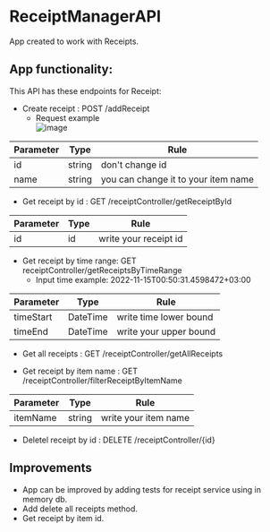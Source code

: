 # ReceiptManagerAPI
 
App created to work with Receipts. <br>

## App functionality: <br>
 This API has these endpoints for Receipt:
  * Create receipt : POST /addReceipt<br>
     * Request example<br>
   ![image](https://user-images.githubusercontent.com/108615436/201788562-ab1afeaf-7819-49ee-8fdb-3064ed24c088.png)

 | Parameter      | Type          | Rule                               |
 | -------------  | ------------- | -----------------------------------|
 | id             | string        | don't change id                    |
 | name           | string        |you can change it to your item name |

 * Get receipt by id : GET /receiptController/getReceiptById<br>
 
 | Parameter      | Type          | Rule                               |
 | -------------  | ------------- | -----------------------------------|
 | id             | id        | write your receipt id                    |
 
  * Get receipt by time range: GET receiptController/getReceiptsByTimeRange<br>
    * Input time example:  2022-11-15T00:50:31.4598472+03:00
   
 | Parameter      | Type          | Rule                               |
 | -------------  | ------------- | -----------------------------------|
 | timeStart           | DateTime       | write time lower bound               |     
  | timeEnd            | DateTime        | write your upper bound               |   
  
  * Get all receipts : GET /receiptController/getAllReceipts<br>

 * Get receipt by item name : GET /receiptController/filterReceiptByItemName<br>
 
 | Parameter      | Type          | Rule                               |
 | -------------  | ------------- | -----------------------------------|
 | itemName             | string        | write your item name                    |
 
 * Deletel receipt by id : DELETE /receiptController/{id}<br>
 
 ## Improvements
 * App can be improved by adding tests for receipt service using in memory db.<br>
 * Add delete all receipts method. <br>
 * Get receipt by item id. <br>

